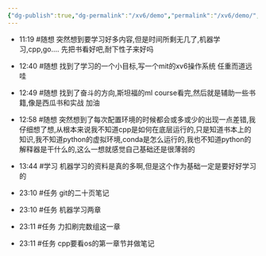 ```yaml
---
{"dg-publish":true,"dg-permalink":"/xv6/demo","permalink":"/xv6/demo/","dgPassFrontmatter":true,"noteIcon":"","created":"2024-12-25T11:19:57.000+08:00","updated":"2025-04-12T12:58:17.078+08:00"}
---
```




- 11:19 
	#随想 突然想到要学习好多内容,但是时间所剩无几了,机器学习,cpp,go.... 先把书看好吧,耐下性子来好吗
	 
- 12:40 
	#随想 找到了学习的一个小目标,写一个mit的xv6操作系统 任重而道远哇
	 
- 12:49 
	#随想 找到了奋斗的方向,斯坦福的ml course看完,然后就是辅助一些书籍,像是西瓜书和实战 加油
	 
- 12:58 #随想 突然想到了每次配置环境的时候都会或多或少的出现一点差错,我仔细想了想,从根本来说我不知道cpp是如何在底层运行的,只是知道书本上的知识,我不知道python的虚拟环境,conda是怎么运行的,我也不知道python的解释器是干什么的,这么一想就感觉自己基础还是很薄弱的 
- 13:44 #学习 机器学习的资料是真的多啊,但是这个作为基础一定是要好好学习的 
- 23:10 
	#任务 git的二十页笔记
	 
- 23:10 #任务 机器学习两章 
- 23:11 #任务 力扣刷完数组这一章 
- 23:11 #任务 cpp要看os的第一章节并做笔记
